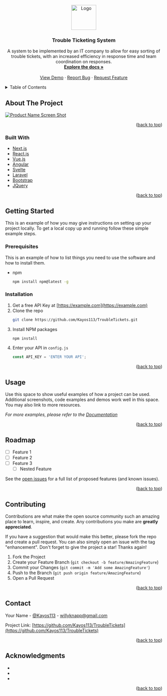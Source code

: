 <div id="top"></div>
<!--
*** Thanks for checking out the Best-README-Template. If you have a suggestion
*** that would make this better, please fork the repo and create a pull request
*** or simply open an issue with the tag "enhancement".
*** Don't forget to give the project a star!
*** Thanks again! Now go create something AMAZING! :D
-->


<!-- PROJECT LOGO -->
<br />
<div align="center">
  <a href="https://github.com/Kayos113/TroubleTickets">
    <img src="images/logo.png" alt="Logo" width="80" height="80">
  </a>

<h3 align="center">Trouble Ticketing System</h3>

  <p align="center">
    A system to be implemented by an IT company to allow for easy sorting of trouble tickets, with an increased efficiency in response time and team coordination on responses.
    <br />
    <a href="https://github.com/Kayos113/TroubleTickets"><strong>Explore the docs »</strong></a>
    <br />
    <br />
    <a href="https://github.com/Kayos113/TroubleTickets">View Demo</a>
    ·
    <a href="https://github.com/Kayos113/TroubleTickets/issues">Report Bug</a>
    ·
    <a href="https://github.com/Kayos113/TroubleTickets/issues">Request Feature</a>
  </p>
</div>



<!-- TABLE OF CONTENTS -->
<details>
  <summary>Table of Contents</summary>
  <ol>
    <li>
      <a href="#about-the-project">About The Project</a>
      <ul>
        <li><a href="#built-with">Built With</a></li>
      </ul>
    </li>
    <li>
      <a href="#getting-started">Getting Started</a>
      <ul>
        <li><a href="#prerequisites">Prerequisites</a></li>
        <li><a href="#installation">Installation</a></li>
      </ul>
    </li>
    <li><a href="#usage">Usage</a></li>
    <li><a href="#roadmap">Roadmap</a></li>
    <li><a href="#contributing">Contributing</a></li>
    <li><a href="#license">License</a></li>
    <li><a href="#contact">Contact</a></li>
    <li><a href="#acknowledgments">Acknowledgments</a></li>
  </ol>
</details>



<!-- ABOUT THE PROJECT -->
## About The Project

[![Product Name Screen Shot][product-screenshot]](https://example.com)


<p align="right">(<a href="#top">back to top</a>)</p>



### Built With

* [Next.js](https://nextjs.org/)
* [React.js](https://reactjs.org/)
* [Vue.js](https://vuejs.org/)
* [Angular](https://angular.io/)
* [Svelte](https://svelte.dev/)
* [Laravel](https://laravel.com)
* [Bootstrap](https://getbootstrap.com)
* [JQuery](https://jquery.com)

<p align="right">(<a href="#top">back to top</a>)</p>



<!-- GETTING STARTED -->
## Getting Started

This is an example of how you may give instructions on setting up your project locally.
To get a local copy up and running follow these simple example steps.

### Prerequisites

This is an example of how to list things you need to use the software and how to install them.
* npm
  ```sh
  npm install npm@latest -g
  ```

### Installation

1. Get a free API Key at [https://example.com](https://example.com)
2. Clone the repo
   ```sh
   git clone https://github.com/Kayos113/TroubleTickets.git
   ```
3. Install NPM packages
   ```sh
   npm install
   ```
4. Enter your API in `config.js`
   ```js
   const API_KEY = 'ENTER YOUR API';
   ```

<p align="right">(<a href="#top">back to top</a>)</p>



<!-- USAGE EXAMPLES -->
## Usage

Use this space to show useful examples of how a project can be used. Additional screenshots, code examples and demos work well in this space. You may also link to more resources.

_For more examples, please refer to the [Documentation](https://example.com)_

<p align="right">(<a href="#top">back to top</a>)</p>



<!-- ROADMAP -->
## Roadmap

- [ ] Feature 1
- [ ] Feature 2
- [ ] Feature 3
    - [ ] Nested Feature

See the [open issues](https://github.com/Kayos113/TroubleTickets/issues) for a full list of proposed features (and known issues).

<p align="right">(<a href="#top">back to top</a>)</p>



<!-- CONTRIBUTING -->
## Contributing

Contributions are what make the open source community such an amazing place to learn, inspire, and create. Any contributions you make are **greatly appreciated**.

If you have a suggestion that would make this better, please fork the repo and create a pull request. You can also simply open an issue with the tag "enhancement".
Don't forget to give the project a star! Thanks again!

1. Fork the Project
2. Create your Feature Branch (`git checkout -b feature/AmazingFeature`)
3. Commit your Changes (`git commit -m 'Add some AmazingFeature'`)
4. Push to the Branch (`git push origin feature/AmazingFeature`)
5. Open a Pull Request

<p align="right">(<a href="#top">back to top</a>)</p>



<!-- CONTACT -->
## Contact

Your Name - [@Kayos113](https://twitter.com/Kayos113) - willyknapp@gmail.com

Project Link: [https://github.com/Kayos113/TroubleTickets](https://github.com/Kayos113/TroubleTickets)

<p align="right">(<a href="#top">back to top</a>)</p>



<!-- ACKNOWLEDGMENTS -->
## Acknowledgments

* []()
* []()
* []()

<p align="right">(<a href="#top">back to top</a>)</p>



<!-- MARKDOWN LINKS & IMAGES -->
<!-- https://www.markdownguide.org/basic-syntax/#reference-style-links -->
[contributors-shield]: https://img.shields.io/github/contributors/Kayos113/TroubleTickets.svg?style=for-the-badge
[contributors-url]: https://github.com/Kayos113/TroubleTickets/graphs/contributors
[forks-shield]: https://img.shields.io/github/forks/Kayos113/TroubleTickets.svg?style=for-the-badge
[forks-url]: https://github.com/Kayos113/TroubleTickets/network/members
[stars-shield]: https://img.shields.io/github/stars/Kayos113/TroubleTickets.svg?style=for-the-badge
[stars-url]: https://github.com/Kayos113/TroubleTickets/stargazers
[issues-shield]: https://img.shields.io/github/issues/Kayos113/TroubleTickets.svg?style=for-the-badge
[issues-url]: https://github.com/Kayos113/TroubleTickets/issues
[license-shield]: https://img.shields.io/github/license/Kayos113/TroubleTickets.svg?style=for-the-badge
[license-url]: https://github.com/Kayos113/TroubleTickets/blob/master/LICENSE.txt
[linkedin-shield]: https://img.shields.io/badge/-LinkedIn-black.svg?style=for-the-badge&logo=linkedin&colorB=555
[linkedin-url]: https://linkedin.com/in/william-knapp-4684b5134
[product-screenshot]: images/screenshot.png
